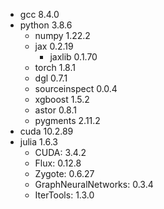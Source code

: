 - gcc 8.4.0
- python 3.8.6
    - numpy 1.22.2
    - jax 0.2.19
        - jaxlib 0.1.70
    - torch 1.8.1
    - dgl 0.7.1
    - sourceinspect 0.0.4
    - xgboost 1.5.2
    - astor 0.8.1
    - pygments 2.11.2
- cuda 10.2.89
- julia 1.6.3
    - CUDA: 3.4.2
    - Flux: 0.12.8
    - Zygote: 0.6.27
    - GraphNeuralNetworks: 0.3.4
    - IterTools: 1.3.0
